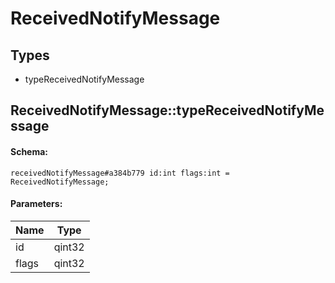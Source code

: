 # ReceivedNotifyMessage

## Types

* typeReceivedNotifyMessage

## ReceivedNotifyMessage::typeReceivedNotifyMessage

#### Schema:

`receivedNotifyMessage#a384b779 id:int flags:int = ReceivedNotifyMessage;`

#### Parameters:

|Name|Type|
|----|----|
|id|qint32|
|flags|qint32|

